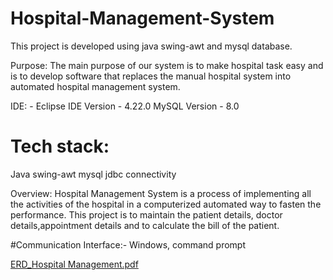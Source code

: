 # Hospital-Management-System
This project is developed using java swing-awt and mysql database.

Purpose:
The main purpose of our system is to make hospital task easy and is to develop software that replaces the manual hospital system into automated hospital management system.

IDE: - Eclipse
IDE Version - 4.22.0
MySQL Version - 8.0

# Tech stack:
Java swing-awt
mysql
jdbc connectivity

Overview:
Hospital Management System is a process of implementing all the activities of the hospital in a computerized automated way to fasten the performance. This project is to maintain the patient details, doctor details,appointment details and to calculate the bill of the patient.

#Communication Interface:- Windows, command prompt

[ERD_Hospital Management.pdf](https://github.com/Sakshi778/Hospital-Management-System/files/9100622/ERD_Hospital.Management.pdf)
